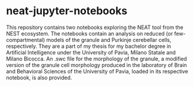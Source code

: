# neat-jupyter-notebooks
This repository contains two notebooks exploring the NEAT tool from the NEST ecosystem. The notebooks contain an analysis on reduced (or few-compartmental) models of the granule and Purkinje cerebellar cells, respectively. They are a part of my thesis for my bachelor degree in Artificial Intelligence under the University of Pavia, Milano Statale and Milano Bicocca.
An .swc file for the morphology of the granule, a modified version of the granule cell morphology produced in the laboratory of Brain and Behavioral Sciences of the University of Pavia, loaded in its respective notebook, is also provided.
